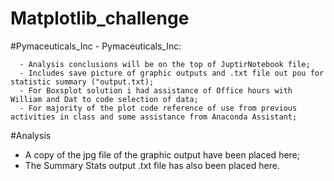 # Matplotlib_challenge
  #Pymaceuticals_Inc
    - Pymaceuticals_Inc:
    
      - Analysis conclusions will be on the top of JuptirNotebook file; 
      - Includes save picture of graphic outputs and .txt file out pou for statistic summary ("output.txt);
      - For Boxsplot solution i had assistance of Office hours with William and Dat to code selection of data;
      - For majority of the plot code reference of use from previous activities in class and some assistance from Anaconda Assistant;
      
  #Analysis
   - A copy of the jpg file of the graphic output have been placed here;
   - The Summary Stats output .txt file has also been placed here.


